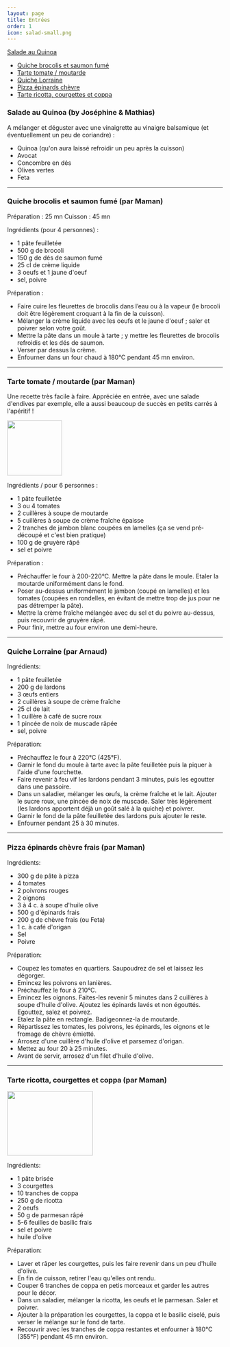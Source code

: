 ```yaml
---
layout: page
title: Entrées
order: 1
icon: salad-small.png
---
```


[Salade au Quinoa](/entrees#quinoa)
- [Quiche brocolis et saumon fumé](/entrees#quiche-saumon-brocolis)
- [Tarte tomate / moutarde](/entrees#tarte-tomate-moutarde)
- [Quiche Lorraine](/entrees#lorraine)
- [Pizza épinards chèvre](/entrees#epinard-chevre)
- [Tarte ricotta, courgettes et coppa](/entrees#tarte-ricotta)


### <a name="quinoa"></a> Salade au Quinoa (by Joséphine & Mathias)

A mélanger et déguster avec une vinaigrette au vinaigre balsamique (et
éventuellement un peu de coriandre) :

- Quinoa (qu'on aura laissé refroidir un peu après la cuisson)
- Avocat
- Concombre en dés
- Olives vertes
- Feta

_______________________

### <a name="quiche-saumon-brocolis"></a> Quiche brocolis et saumon fumé (par Maman)

Préparation : 25 mn
Cuisson : 45 mn

Ingrédients (pour 4 personnes) :

- 1 pâte feuilletée
- 500 g de brocoli
- 150 g de dés de saumon fumé
- 25 cl de crème liquide
- 3 oeufs et 1 jaune d'oeuf
- sel, poivre

Préparation :

- Faire cuire les fleurettes de brocolis dans l’eau  ou à la vapeur (le brocoli doit être légèrement croquant à la fin de la cuisson).
- Mélanger la crème liquide avec les oeufs et le jaune d'oeuf ; saler et poivrer selon votre goût.
- Mettre la pâte dans un moule à tarte ; y mettre les fleurettes de brocolis refroidis et les dés de saumon.
- Verser par dessus la crème.
- Enfourner dans un four chaud à 180°C pendant 45 mn environ.

_______________________

### <a name="tarte-tomate-moutarde"></a> Tarte tomate / moutarde (par Maman)

Une recette très facile à faire. Appréciée en entrée, avec une salade d'endives par exemple, elle a aussi beaucoup de succès en petits carrés à l'apéritif !

<img src="/public/tarte-tomate-moutarde.jpg" height="128" width="128">

Ingrédients / pour 6 personnes :

- 1 pâte feuilletée
- 3 ou 4 tomates
- 2 cuillères à soupe de moutarde
- 5 cuillères à soupe de crème fraîche épaisse
- 2 tranches de jambon blanc coupées en lamelles (ça se vend pré-découpé et c'est bien pratique)
- 100 g de gruyère râpé
- sel et poivre

Préparation :

- Préchauffer le four à 200-220°C. Mettre la pâte dans le moule. Etaler la moutarde uniformément dans le fond.
- Poser au-dessus uniformément le jambon (coupé en lamelles) et les tomates (coupées en rondelles, en évitant de mettre trop de jus pour ne pas détremper la pâte).
- Mettre la crème fraîche mélangée avec du sel et du poivre au-dessus, puis recouvrir de gruyère râpé.
- Pour finir, mettre au four environ une demi-heure.

_______________________

### <a name="lorraine"></a> Quiche Lorraine (par Arnaud)

Ingrédients:

- 1 pâte feuilletée 
- 200 g de lardons
- 3 œufs entiers
- 2 cuillères à soupe de crème fraîche
- 25 cl de lait
- 1 cuillère à café de sucre roux
- 1 pincée de noix de muscade râpée
- sel, poivre

Préparation:

- Préchauffez le four à 220°C (425°F).
- Garnir le fond du moule à tarte avec la pâte feuilletée puis la piquer à l'aide d'une fourchette.
- Faire revenir à feu vif les lardons pendant 3 minutes, puis les egoutter dans une passoire.
- Dans un saladier, mélanger les œufs, la crème fraîche et le lait. Ajouter le sucre roux, une pincée de noix de muscade. Saler très légèrement (les lardons apportent déjà un goût salé à la quiche) et poivrer.
- Garnir le fond de la pâte feuilletée des lardons puis ajouter le reste. 
- Enfourner pendant 25 à 30 minutes.

______________________________________

### <a name="epinard-chevre"></a> Pizza épinards chèvre frais (par Maman) 

Ingrédients:

-	300 g de pâte à pizza
-	4 tomates
-	2 poivrons rouges
-	2 oignons
-	3 à 4 c. à soupe d'huile olive
-	500 g d'épinards frais
-	200 g de chèvre frais (ou Feta)
-	1 c. à café d'origan
-	Sel
-	Poivre

Préparation:

- Coupez les tomates en quartiers. Saupoudrez de sel et laissez les dégorger.
- Emincez les poivrons en lanières.
- Préchauffez le four à 210°C.
- Emincez les oignons. Faites-les revenir 5 minutes dans 2 cuillères à soupe d'huile d'olive. Ajoutez les épinards lavés et non égouttés. Egouttez, salez et poivrez.
- Etalez la pâte en rectangle. Badigeonnez-la de moutarde.
- Répartissez les tomates, les poivrons, les épinards, les oignons et le fromage de chèvre émietté.
- Arrosez d'une cuillère d'huile d'olive et parsemez d'origan.
- Mettez au four 20 à 25 minutes.
- Avant de servir, arrosez d'un filet d'huile d'olive.

____________________________________

### <a name="tarte-ricotta"></a> Tarte ricotta, courgettes et coppa (par Maman) 

<img src="http://images.marmitoncdn.org/recipephotos/multiphoto/93/939a0348-51f3-4f9a-9139-de43c834176e_normal.jpg" height="150" width="200">

Ingrédients:

- 1 pâte brisée
- 3 courgettes
- 10 tranches de coppa
- 250 g de ricotta
- 2 oeufs
- 50 g de parmesan râpé
- 5-6 feuilles de basilic frais
- sel et poivre
- huile d'olive

Préparation:

- Laver et râper les courgettes, puis les faire revenir dans un peu d'huile d'olive.
- En fin de cuisson, retirer l'eau qu'elles ont rendu.
- Couper 6 tranches de coppa en petis morceaux et garder les autres pour le décor.
- Dans un saladier, mélanger la ricotta, les oeufs et le parmesan. Saler et poivrer.
- Ajouter à la préparation les courgettes, la coppa et le basilic ciselé, puis verser le mélange sur le fond de tarte.
- Recouvrir avec les tranches de coppa restantes et enfourner à 180°C (355°F) pendant 45 mn environ.
